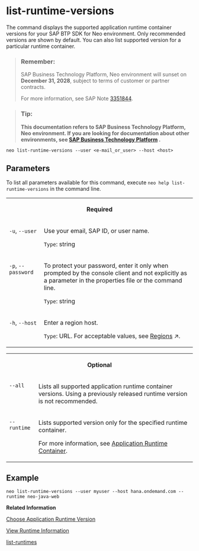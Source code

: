 <!-- loio20e08d390fcf4d4a97e847c7343ea679 -->

# list-runtime-versions

The command displays the supported application runtime container versions for your SAP BTP SDK for Neo environment. Only recommended versions are shown by default. You can also list supported version for a particular runtime container.



> ### Remember:  
> SAP Business Technology Platform, Neo environment will sunset on **December 31, 2028**, subject to terms of customer or partner contracts.
> 
> For more information, see SAP Note [3351844](https://me.sap.com/notes/3351844).

> ### Tip:  
> **This documentation refers to SAP Business Technology Platform, Neo environment. If you are looking for documentation about other environments, see [SAP Business Technology Platform](https://help.sap.com/docs/btp/sap-business-technology-platform/sap-business-technology-platform?version=Cloud) .**



```
neo list-runtime-versions --user <e-mail_or_user> --host <host>
```



## Parameters

To list all parameters available for this command, execute `neo help list-runtime-versions` in the command line.


<table>
<tr>
<th valign="top" colspan="2">

Required

</th>
</tr>
<tr>
<td valign="top">

`-u`, `--user`

</td>
<td valign="top">

Use your email, SAP ID, or user name.

`Type`: string

</td>
</tr>
<tr>
<td valign="top">

`-p`, `--password`

</td>
<td valign="top">

To protect your password, enter it only when prompted by the console client and not explicitly as a parameter in the properties file or the command line.

`Type`: string

</td>
</tr>
<tr>
<td valign="top">

`-h`, `--host`

</td>
<td valign="top">

Enter a region host.

`Type`: URL. For acceptable values, see [Regions](https://help.sap.com/viewer/65de2977205c403bbc107264b8eccf4b/Cloud/en-US/350356d1dc314d3199dca15bd2ab9b0e.html "You can deploy applications in different regions. Each region represents a geographical location (for example, Europe, US East) where applications, data, or services are hosted.") :arrow_upper_right:.

</td>
</tr>
</table>


<table>
<tr>
<th valign="top" colspan="2">

Optional

</th>
</tr>
<tr>
<td valign="top">

`--all`

</td>
<td valign="top">

Lists all supported application runtime container versions. Using a previously released runtime version is not recommended.

</td>
</tr>
<tr>
<td valign="top">

`--runtime`

</td>
<td valign="top">

Lists supported version only for the specified runtime container.

For more information, see [Application Runtime Container](../30-development-neo/application-runtime-container-7613bd2.md).

</td>
</tr>
</table>



## Example

```
neo list-runtime-versions --user myuser --host hana.ondemand.com --runtime neo-java-web
```

**Related Information**  


[Choose Application Runtime Version](choose-application-runtime-version-13afe5c.md "Applications deployed on SAP BTP are always started on the latest version of the application runtime container. This version contains all released fixes, critical patches and enhancements and is respectively the recommended option for applications. In some special cases, you can choose the version of the runtime container your application uses by specifying it with the parameter --runtime-version when deploying your application. To change this version, you need to redeploy the application without specifying this parameter.")

[View Runtime Information](view-runtime-information-343663e.md "View information about the application runtime. SAP BTP provides a set of runtimes. You can choose the application runtime during application deployment.")

[list-runtimes](list-runtimes-49bb201.md "The command displays all available application runtime containers.")

